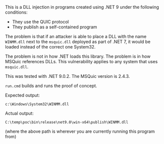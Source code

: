 This is a DLL injection in programs created using .NET 9 under the following
conditions:
* They use the QUIC protocol
* They publish as a self-contained program

The problem is that if an attacker is able to place a DLL with the name `WINMM.dll`
next to the `msquic.dll` deployed as part of .NET 7, it would be loaded instead
of the correct one System32.

The problem is not in how .NET loads this library. The problem is in how MSQuic
references DLLs. This vulnerability applies to any system that uses `msquic.dll`.

This was tested with .NET 9.0.2. The MSQuic version is 2.4.3.

`run.cmd` builds and runs the proof of concept.

Expected output:

```
c:\Windows\System32\WINMM.dll
```

Actual output:

```
C:\temp\poc\bin\release\net9.0\win-x64\publish\WINMM.dll
```

(where the above path is wherever you are currently running this program from)
